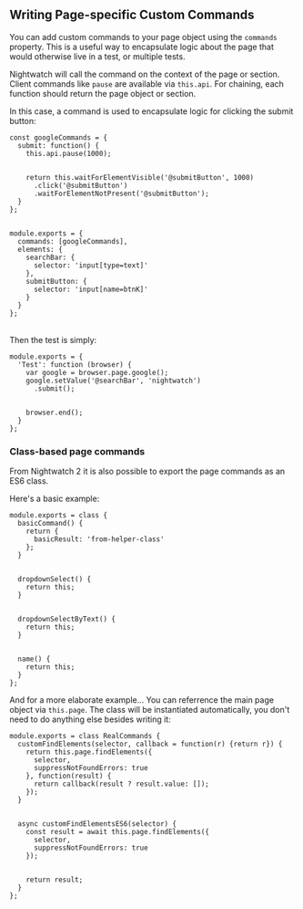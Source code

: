 ## Writing Page-specific Custom Commands

You can add custom commands to your page object using the `commands` property. This is a useful way to encapsulate logic about the page that would otherwise live in a test, or multiple tests.

Nightwatch will call the command on the context of the page or section. Client commands like `pause` are available via `this.api`. For chaining, each function should return the page object or section.

In this case, a command is used to encapsulate logic for clicking the submit button:

<div class="sample-test"><pre data-language="javascript"><code class="language-javascript">const googleCommands = {
  submit: function() {
    this.api.pause(1000);
    <br>
    return this.waitForElementVisible('@submitButton', 1000)
      .click('@submitButton')
      .waitForElementNotPresent('@submitButton');
  }
};
<br>
module.exports = {
  commands: [googleCommands],
  elements: {
    searchBar: {
      selector: 'input[type=text]'
    },
    submitButton: {
      selector: 'input[name=btnK]'
    }
  }
};
</code></pre>
</div>

<br>
Then the test is simply:

<div class="sample-test">
<pre data-language="javascript"><code class="language-javascript">module.exports = {
  'Test': function (browser) {
    var google = browser.page.google();
    google.setValue('@searchBar', 'nightwatch')
      .submit();
    <br>
    browser.end();
  }
};
</code></pre></div>

### Class-based page commands
From Nightwatch 2 it is also possible to export the page commands as an ES6 class.

Here's a basic example:

<div class="sample-test"><pre data-language="javascript"><code class="language-javascript">module.exports = class {
  basicCommand() {
    return {
      basicResult: 'from-helper-class'
    };
  }
  <br>
  dropdownSelect() {
    return this;
  }
  <br>
  dropdownSelectByText() {
    return this;
  }
  <br>
  name() {
    return this;
  }
};
</code></pre></div>

And for a more elaborate example... You can referrence the main page object via `this.page`. The class will be instantiated automatically, you don't need to do anything else besides writing it:

<div class="sample-test"><pre data-language="javascript"><code class="language-javascript">module.exports = class RealCommands {
  customFindElements(selector, callback = function(r) {return r}) {
    return this.page.findElements({
      selector,
      suppressNotFoundErrors: true
    }, function(result) {
      return callback(result ? result.value: []);
    });
  }
  <br>
  async customFindElementsES6(selector) {
    const result = await this.page.findElements({
      selector,
      suppressNotFoundErrors: true
    });
    <br>
    return result;
  }
};
</code></pre></div>
